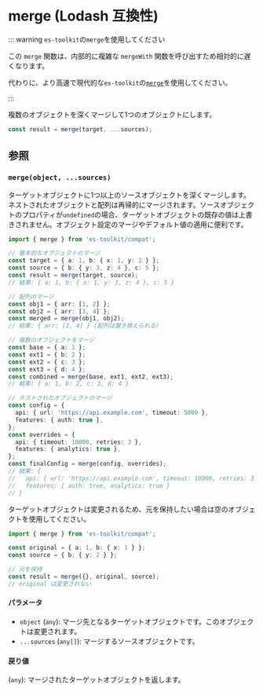 # merge (Lodash 互換性)

::: warning `es-toolkit`の`merge`を使用してください

この `merge` 関数は、内部的に複雑な `mergeWith` 関数を呼び出すため相対的に遅くなります。

代わりに、より高速で現代的な`es-toolkit`の[`merge`](../../object/merge.ts)を使用してください。

:::

複数のオブジェクトを深くマージして1つのオブジェクトにします。

```typescript
const result = merge(target, ...sources);
```

## 参照

### `merge(object, ...sources)`

ターゲットオブジェクトに1つ以上のソースオブジェクトを深くマージします。ネストされたオブジェクトと配列は再帰的にマージされます。ソースオブジェクトのプロパティが`undefined`の場合、ターゲットオブジェクトの既存の値は上書きされません。オブジェクト設定のマージやデフォルト値の適用に便利です。

```typescript
import { merge } from 'es-toolkit/compat';

// 基本的なオブジェクトのマージ
const target = { a: 1, b: { x: 1, y: 2 } };
const source = { b: { y: 3, z: 4 }, c: 5 };
const result = merge(target, source);
// 結果: { a: 1, b: { x: 1, y: 3, z: 4 }, c: 5 }

// 配列のマージ
const obj1 = { arr: [1, 2] };
const obj2 = { arr: [3, 4] };
const merged = merge(obj1, obj2);
// 結果: { arr: [3, 4] } (配列は置き換えられる)

// 複数のオブジェクトをマージ
const base = { a: 1 };
const ext1 = { b: 2 };
const ext2 = { c: 3 };
const ext3 = { d: 4 };
const combined = merge(base, ext1, ext2, ext3);
// 結果: { a: 1, b: 2, c: 3, d: 4 }

// ネストされたオブジェクトのマージ
const config = {
  api: { url: 'https://api.example.com', timeout: 5000 },
  features: { auth: true },
};
const overrides = {
  api: { timeout: 10000, retries: 3 },
  features: { analytics: true },
};
const finalConfig = merge(config, overrides);
// 結果: {
//   api: { url: 'https://api.example.com', timeout: 10000, retries: 3 },
//   features: { auth: true, analytics: true }
// }
```

ターゲットオブジェクトは変更されるため、元を保持したい場合は空のオブジェクトを使用してください。

```typescript
import { merge } from 'es-toolkit/compat';

const original = { a: 1, b: { x: 1 } };
const source = { b: { y: 2 } };

// 元を保持
const result = merge({}, original, source);
// original は変更されない
```

#### パラメータ

- `object` (`any`): マージ先となるターゲットオブジェクトです。このオブジェクトは変更されます。
- `...sources` (`any[]`): マージするソースオブジェクトです。

#### 戻り値

(`any`): マージされたターゲットオブジェクトを返します。

